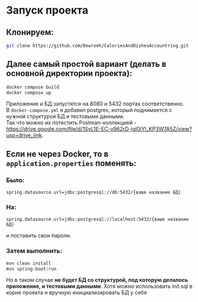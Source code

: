 # Запуск проекта

## Клонируем:
```sh
git clone https://github.com/Dewreeh/CaloriesAndDishesAccountring.git
```

## Далее самый простой вариант (делать в основной директории проекта):
```sh
docker compose build
docker compose up
```
Приложение и БД запустятся на 8080 и 5432 портах соответственно.  
В `docker-compose.yml` я добавил postgres, который поднимается с нужной структурой БД и тестовыми данными.  
Так что можно их потестить Postman-коллекцией - https://drive.google.com/file/d/1SyL1E-EC-v962rD-jgI0iYl_KP3W7A5Z/view?usp=drive_link.

## Если не через Docker, то в `application.properties` поменять:
### Было:
```properties
spring.datasource.url=jdbc:postgresql://db:5432/{ваше название БД}
```
### На:
```properties
spring.datasource.url=jdbc:postgresql://localhost:5432/{ваше название БД}
```
и поставить свои пароли.

### Затем выполнить:
```sh
mvn clean install  
mvn spring-boot:run
```
Но в таком случае **не будет БД со структурой, под которую делалось приложение, и тестовыми данными**. 
Хотя можно использовать init.sql в корне проекта и вручную инициализировать БД у себя

  
  
